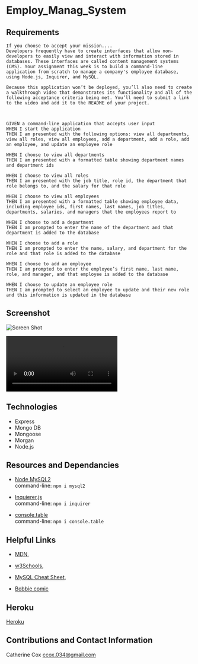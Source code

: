 # Employ_Manag_System

## Requirements

<!-- ----------------------- -->

```
If you choose to accept your mission....
Developers frequently have to create interfaces that allow non-developers to easily view and interact with information stored in databases. These interfaces are called content management systems (CMS). Your assignment this week is to build a command-line application from scratch to manage a company's employee database, using Node.js, Inquirer, and MySQL.

Because this application won’t be deployed, you’ll also need to create a walkthrough video that demonstrates its functionality and all of the following acceptance criteria being met. You’ll need to submit a link to the video and add it to the README of your project.



GIVEN a command-line application that accepts user input
WHEN I start the application
THEN I am presented with the following options: view all departments, view all roles, view all employees, add a department, add a role, add an employee, and update an employee role

WHEN I choose to view all departments
THEN I am presented with a formatted table showing department names and department ids

WHEN I choose to view all roles
THEN I am presented with the job title, role id, the department that role belongs to, and the salary for that role

WHEN I choose to view all employees
THEN I am presented with a formatted table showing employee data, including employee ids, first names, last names, job titles, departments, salaries, and managers that the employees report to

WHEN I choose to add a department
THEN I am prompted to enter the name of the department and that department is added to the database

WHEN I choose to add a role
THEN I am prompted to enter the name, salary, and department for the role and that role is added to the database

WHEN I choose to add an employee
THEN I am prompted to enter the employee’s first name, last name, role, and manager, and that employee is added to the database

WHEN I choose to update an employee role
THEN I am prompted to select an employee to update and their new role and this information is updated in the database
```

## Screenshot

<!-- ----------------------- -->

![Screen Shot](./assets/ScreenShot-200x200.png)<br />

![Demo](Demo.mov)

## Technologies

<!-- ----------------------- -->

- Express
- Mongo DB
- Mongoose
- Morgan
- Node.js

## Resources and Dependancies

<!-- ----------------------- -->

- [Node MySQL2](https://www.npmjs.com/package/mysql2)<br />
  command-line: `npm i mysql2`

- [Inquierer.js](https://www.npmjs.com/package/inquirer)<br />
  command-line: `npm i inquirer`

- [console.table](https://www.npmjs.com/package/console.table)<br />
  command-line: `npm i console.table`

## Helpful Links

- [MDN](https://developer.mozilla.org/en-US/docs/Web/API/console/table),

- [w3Schools](https://www.w3schools.com/sql/sql_delete.asp),

- [MySQL Cheat Sheet](https://gist.github.com/bradtraversy/c831baaad44343cc945e76c2e30927b3),

- [Bobbie comic](https://www.explainxkcd.com/wiki/images/5/5f/exploits_of_a_mom.png)

## Heroku

<!-- ----------------------- -->

[Heroku]()

## Contributions and Contact Information

<!-- ----------------------- -->

Catherine Cox
ccox.034@gmail.com
